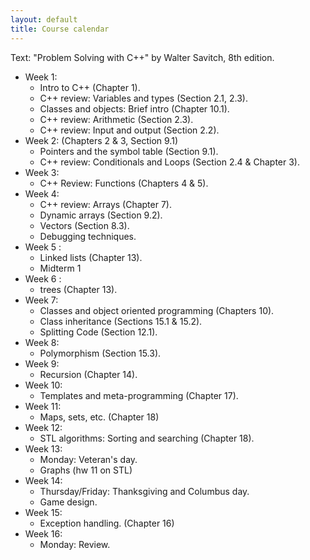 ```yaml
---
layout: default
title: Course calendar
---
```


Text: "Problem Solving with C++" by Walter Savitch, 8th edition.

* Week 1:
    - Intro to C++ (Chapter 1).
    - C++ review: Variables and types (Section 2.1, 2.3).
    - Classes and objects: Brief intro (Chapter 10.1).
    - C++ review: Arithmetic (Section 2.3).
    - C++ review: Input and output (Section 2.2).
* Week 2: (Chapters 2 \& 3, Section 9.1)
    - Pointers and the symbol table (Section 9.1).
    - C++ review: Conditionals and Loops (Section 2.4 \& Chapter 3).
* Week 3: 
    - C++ Review: Functions (Chapters 4 \& 5).
* Week 4: 
    - C++ review: Arrays (Chapter 7).
    - Dynamic arrays (Section 9.2).
    - Vectors (Section 8.3).
    - Debugging techniques.
* Week 5 : 
    - Linked lists (Chapter 13).
    - Midterm 1
* Week 6 : 
    -  trees (Chapter 13).    
* Week 7: 
    - Classes and object oriented programming (Chapters 10).
    - Class inheritance (Sections 15.1 \& 15.2).
    - Splitting Code (Section 12.1). 
* Week 8:
    - Polymorphism (Section 15.3).
* Week 9:
    - Recursion (Chapter 14). 
* Week 10:
    - Templates and meta-programming  (Chapter 17).
* Week 11:
    - Maps, sets, etc. (Chapter 18)
* Week 12:
    - STL algorithms: Sorting and searching (Chapter 18).
* Week 13:
    - Monday: Veteran's day.
    - Graphs (hw 11 on STL)    
* Week 14:
    - Thursday/Friday: Thanksgiving and Columbus day.
    - Game design. 
* Week 15:
    - Exception handling. (Chapter 16)
* Week 16:
    - Monday: Review.
